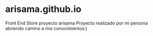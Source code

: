 # arisama.github.io
Front End Store proyecto arisama
Proyecto realizado por mi persona abriendo camino a mis conocimientos:)
